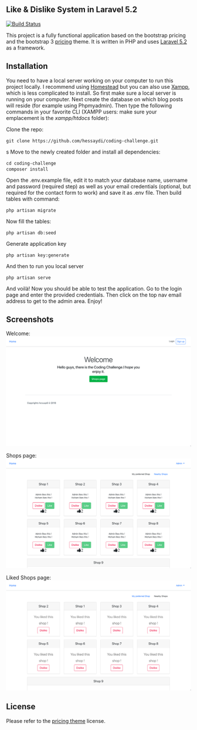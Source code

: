 
## Like & Dislike System in Laravel 5.2


[![Build Status](https://travis-ci.org/jeanquark/blog-home.svg?branch=master)](https://travis-ci.org/jeanquark/blog-home)

This project is a fully functional application based on the bootstrap pricing and the bootstrap 3 [pricing](https://getbootstrap.com/docs/4.1/examples/pricing/) theme. It is written in PHP and uses [Laravel 5.2](https://laravel.com) as a framework.


## Installation

You need to have a local server working on your computer to run this project locally. I recommend using [Homestead](https://laravel.com/docs/master/homestead) but you can also use [Xampp](https://www.apachefriends.org/fr/index.html), which is less complicated to install. So first make sure a local server is running on your computer. Next create the database on which blog posts will reside (for example using Phpmyadmin). Then type the following commands in your favorite CLI (XAMPP users: make sure your emplacement is the *xampp/htdocs* folder):

Clone the repo:
```
git clone https://github.com/hessaydi/coding-challenge.git
```
s
Move to the newly created folder and install all dependencies:
```
cd coding-challenge
composer install
```

Open the .env.example file, edit it to match your database name, username and password (required step) as well as your email credentials (optional, but required for the contact form to work) and save it as .env file. Then build tables with command:
```
php artisan migrate
```

Now fill the tables:
```
php artisan db:seed
```

Generate application key
```
php artisan key:generate
```
And then to run you local server

```
php artisan serve
```
And voilà! Now you should be able to test the application. Go to the login page and enter the provided credentials. Then click on the top nav email address to get to the admin area. Enjoy!



## Screenshots
Welcome:
![Home](https://github.com/hessaydi/coding-challenge/raw/master/screenshots/home.png "Home")

Shops page:
![Post](https://github.com/hessaydi/coding-challenge/raw/master/screenshots/shops.png "Shops")

Liked Shops page:
![Comment](https://github.com/hessaydi/coding-challenge/raw/master/screenshots/liked.png "Comment")




## License

Please refer to the [pricing theme](https://getbootstrap.com/docs/4.1/examples/pricing/) license.
